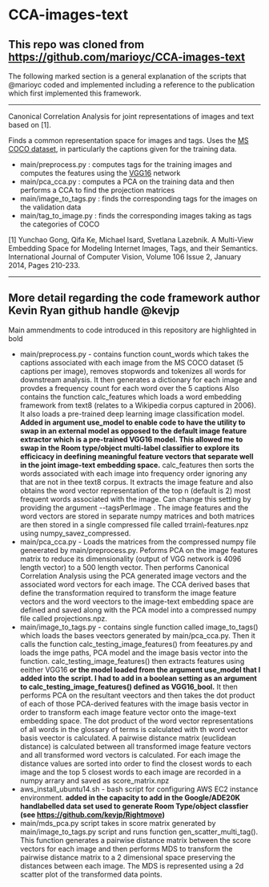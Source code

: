 # CCA-images-text
## This repo was cloned from https://github.com/marioyc/CCA-images-text 
The following marked section is a general explanation of the scripts that @marioyc coded and implemented including a reference to the publication which first implemented this framework.

---

Canonical Correlation Analysis for joint representations of images and text based on [1].

Finds a common representation space for images and tags. Uses the [MS COCO dataset](http://mscoco.org/dataset/#overview), in particularly the captions given for the training data.

* main/preprocess.py : computes tags for the training images and computes the features using the [VGG16](http://www.robots.ox.ac.uk/~vgg/research/very_deep/) network
* main/pca_cca.py : computes a PCA on the training data and then performs a CCA to find the projection matrices
* main/image_to_tags.py : finds the corresponding tags for the images on the validation data
* main/tag_to_image.py : finds the corresponding images taking as tags the categories of COCO

[1] Yunchao Gong, Qifa Ke, Michael Isard, Svetlana Lazebnik. A Multi-View Embedding Space for Modeling Internet Images, Tags, and their Semantics. International Journal of Computer Vision, Volume 106 Issue 2, January 2014, Pages 210-233.

---

## More detail regarding the code framework author Kevin Ryan github handle @kevjp
Main ammendments to code introduced in this repository are highlighted in bold

* main/preprocess.py - contains function count_words which takes the captions associated with each image from the MS COCO dataset (5 captions per image), removes stopwords and tokenizes all words for downstream analysis. It then generates a dictionary for each image and provdes a frequency count for each word over the 5 captions
Also contains the function calc_features which loads a word embedding framework from text8 (relates to a Wikipedia corpus captured in 2006). It also loads a pre-trained deep learning image classification model. **Added in argument use_model to enable code to have the utility to swap in an external model as opposed to the default image feature extractor which is a pre-trained VGG16 model. This allowed me to swap in the Room type/object multi-label classifier to explore its efficicacy in deefining meaningful feature vectors that separate well in the joint image-text embedding space.**
calc_features then sorts the words associated with each image into frequency order ignoring any that are not in thee text8 corpus. It extracts the image feature and also obtains the word vector representation of the top n (default is 2) most frequent words associated with the image. Can change this setting by providing the argument --tagsPerImage . The image features and the word vectors are stored in separate numpy matrices and both matrices are then stored in a single compressed file called trrain\\-features.npz using numpy_savez_compressed.
* main/pca_cca.py - Loads the matrices from the compressed numpy file geneerated by main/preprocess.py. Peforms PCA on the image features matrix to reduce its dimensionality (output of VGG network is 4096 length vector) to a 500 length vector. Then performs Canonical Correlation Analysis using the PCA generated image vectors and the associated word vectors for each image. The CCA derived bases that define the transformation required to transform the image feature vectors and the word veectors to the image-text embedding space are defined and saved along with the PCA model into a compressed numpy file called projections.npz.
* main/image_to_tags.py - contains single function called image_to_tags() which loads the bases veectors generated by main/pca_cca.py. Then it calls the function calc_testing_image_features() from feeatures.py and loads the imge paths, PCA model and the image basis vector into the function. calc_testing_image_features() then extracts features using eeither VGG16 **or the model loaded from the argument use_model that I added into the script. I had to add in a boolean setting as an argument to calc_testing_image_features() defined as VGG16_bool.** It then performs PCA on the resultant veectors and then takes the dot product of each of those PCA-derived features with the image basis vector in order to transform each image feature vector onto the image-text embedding space. The dot product of the word vector representations of all words in the glossary of terms is calculated with th word vector basis veector is calculated. A pairwise distance matrix (euclidean distance) is calculated between all transformed image feature vectors and all transformed word vectors is calculated. For each image the distance values are sorted into order to find the closest words to each image and the top 5 closest words to each image are recorded in a numpy arrary and saved as score_matrix.npz
* aws_install_ubuntu14.sh - bash script for configuring AWS EC2 instance environment. **added in the capacity to add in the Google/ADE20K handlabelled data set used to generate Room Type/object classfier (see https://github.com/kevjp/Rightmove)**
* main/mds_pca.py script takes in score matrix generated by main/image_to_tags.py script and runs function gen_scatter_multi_tag(). This function generates a pairwise distance matrix between the score vectors for each image and then performs MDS to transform the pairwise distance matrix to a 2 dimensional space preserving the distances between each image. The MDS is represented using a 2d scatter plot of the transformed data points.
